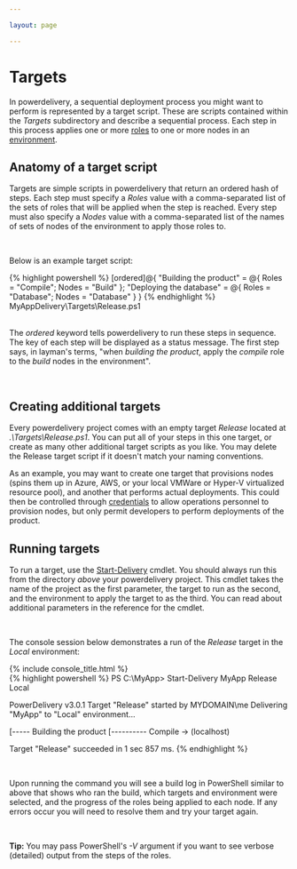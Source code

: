 ```yaml
---

layout: page

---
```


# Targets

In powerdelivery, a sequential deployment process you might want to perform is represented by a target script. These are scripts contained within the *Targets* subdirectory and describe a sequential process. Each step in this process applies one or more [roles](roles.html) to one or more nodes in an [environment](environments.html). 

## Anatomy of a target script

Targets are simple scripts in powerdelivery that return an ordered hash of steps. Each step must specify a *Roles* value with a comma-separated list of the sets of roles that will be applied when the step is reached. Every step must also specify a *Nodes* value with a comma-separated list of the names of sets of nodes of the environment to apply those roles to. 

<br />

Below is an example target script:

<div class="row">
	<div class="col-sm-8">
{% highlight powershell %}
[ordered]@{
  "Building the product" = @{
    Roles = "Compile";
    Nodes = "Build"
  };
  "Deploying the database" = @{
    Roles = "Database";
    Nodes = "Database"
  }
}
{% endhighlight %}
  <div class="filename">MyAppDelivery\Targets\Release.ps1</div>
	</div>
</div>

<br />

The *ordered* keyword tells powerdelivery to run these steps in sequence. The key of each step will be displayed as a status message. The first step says, in layman's terms, "when *building the product*, apply the *compile* role to the *build* nodes in the environment".

<br />

## Creating additional targets

Every powerdelivery project comes with an empty target *Release* located at *.\Targets\Release.ps1*. You can put all of your steps in this one target, or create as many other additional target scripts as you like. You may delete the Release target script if it doesn't match your naming conventions.

As an example, you may want to create one target that provisions nodes (spins them up in Azure, AWS, or your local VMWare or Hyper-V virtualized resource pool), and another that performs actual deployments. This could then be controlled through [credentials](credentials.html) to allow operations personnel to provision nodes, but only permit developers to perform deployments of the product.

## Running targets

To run a target, use the [Start-Delivery](reference.html#start_delivery_cmdlet) cmdlet. You should always run this from the directory *above* your powerdelivery project. This cmdlet takes the name of the project as the first parameter, the target to run as the second, and the environment to apply the target to as the third. You can read about additional parameters in the reference for the cmdlet.

<br />

The console session below demonstrates a run of the *Release* target in the *Local* environment:

<div class="row">
  <div class="col-sm-8">
    {% include console_title.html %}
    <div class="console">
{% highlight powershell %}
PS C:\MyApp> Start-Delivery MyApp Release Local

PowerDelivery v3.0.1
Target "Release" started by MYDOMAIN\me
Delivering "MyApp" to "Local" environment...

[----- Building the product
[---------- Compile -> (localhost)

Target "Release" succeeded in 1 sec 857 ms.
{% endhighlight %}
    </div>
  </div>
</div>

<br />

Upon running the command you will see a build log in PowerShell similar to above that shows who ran the build, which targets and environment were selected, and the progress of the roles being applied to each node. If any errors occur you will need to resolve them and try your target again. 

<br />

**Tip:** You may pass PowerShell's *-V* argument if you want to see verbose (detailed) output from the steps of the roles.